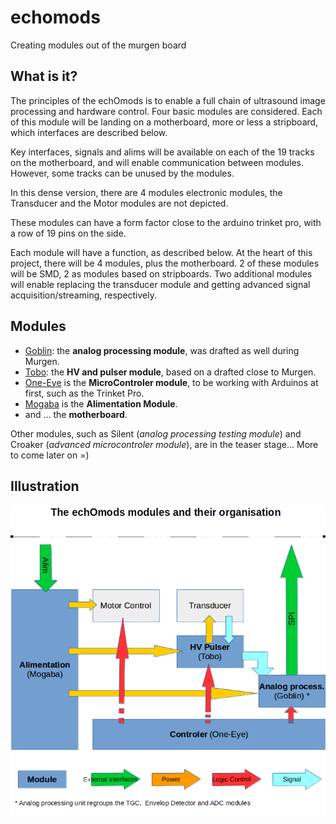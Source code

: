 # echomods

Creating modules out of the murgen board

## What is it?

The principles of the echOmods is to enable a full chain of ultrasound image processing and hardware control. Four basic modules are considered. Each of this module will be landing on a motherboard, more or less a stripboard, which interfaces are described below.

Key interfaces, signals and alims will be available on each of the 19 tracks on the motherboard, and will enable communication between modules. However, some tracks can be unused by the modules.

In this dense version, there are 4 modules electronic modules, the Transducer and the Motor modules are not depicted.

These modules can have a form factor close to the arduino trinket pro, with a row of 19 pins on the side.

Each module will have a function, as described below. At the heart of this project, there will be 4 modules, plus the motherboard. 2 of these modules will be SMD, 2 as modules based on stripboards. Two additional modules will enable replacing the transducer module and getting advanced signal acquisition/streaming, respectively.

## Modules

* [Goblin](/goblin/Readme.md): the __analog processing module__, was drafted as well during Murgen. 
* [Tobo](/tobo/Readme.md): the __HV and pulser module__, based on a drafted close to Murgen. 
* [One-Eye](/oneeye/Readme.md) is the __MicroControler module__, to be working with Arduinos at first, such as the Trinket Pro.
* [Mogaba](/mogaba/Readme.md) is the __Alimentation Module__.
* and ... the __motherboard__.

Other modules, such as Silent (_analog processing testing module_) and Croaker (_advanced microcontroler module_), are in the teaser stage... More to come later on =)

## Illustration

![Modules organisation](/include/images/modules.png)





